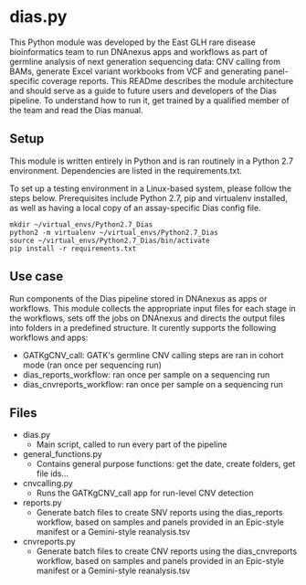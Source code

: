 # dias.py

This Python module was developed by the East GLH rare disease bioinformatics team to run DNAnexus apps and workflows as part of germline analysis of next generation sequencing data: CNV calling from BAMs, generate Excel variant workbooks from VCF and generating panel-specific coverage reports.
This READme describes the module architecture and should serve as a guide to future users and developers of the Dias pipeline.
To understand how to run it, get trained by a qualified member of the team and read the Dias manual.


## Setup
This module is written entirely in Python and is ran routinely in a Python 2.7 environment. Dependencies are listed in the requirements.txt.

To set up a testing environment in a Linux-based system, please follow the steps below. Prerequisites include Python 2.7, pip and virtualenv installed, as well as having a local copy of an assay-specific Dias config file.
```
mkdir ~/virtual_envs/Python2.7_Dias
python2 -m virtualenv ~/virtual_envs/Python2.7_Dias
source ~/virtual_envs/Python2.7_Dias/bin/activate
pip install -r requirements.txt
```


## Use case

Run components of the Dias pipeline stored in DNAnexus as apps or workflows. This module collects the appropriate input files for each stage in the workflows, sets off the jobs on DNAnexus and directs the output files into folders in a predefined structure.
It curently supports the following workflows and apps:
* GATKgCNV_call: GATK's germline CNV calling steps are ran in cohort mode (ran once per sequencing run)
* dias_reports_workflow: ran once per sample on a sequencing run
* dias_cnvreports_workflow: ran once per sample on a sequencing run

## Files

- dias.py
  - Main script, called to run every part of the pipeline
- general_functions.py
  - Contains general purpose functions: get the date, create folders, get file ids...
- cnvcalling.py
  - Runs the GATKgCNV_call app for run-level CNV detection
- reports.py
  - Generate batch files to create SNV reports using the dias_reports workflow, based on samples and panels provided in an Epic-style manifest or a Gemini-style reanalysis.tsv
- cnvreports.py
  - Generate batch files to create CNV reports using the dias_cnvreports workflow, based on samples and panels provided in an Epic-style manifest or a Gemini-style reanalysis.tsv
